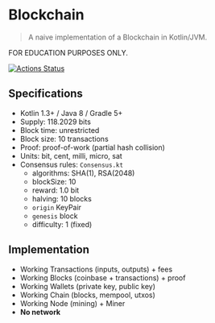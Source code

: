 Blockchain
==========

> A naive implementation of a Blockchain in Kotlin/JVM.

FOR EDUCATION PURPOSES ONLY.

[![Actions Status](https://github.com/shkschneider/kotlin_Blockchain/workflows/Gradle/badge.svg)](https://github.com/shkschneider/kotlin_Blockchain/actions)


Specifications
--------------

- Kotlin 1.3+ / Java 8 / Gradle 5+
- Supply: 118.2029 bits
- Block time: unrestricted
- Block size: 10 transactions
- Proof: proof-of-work (partial hash collision)
- Units: bit, cent, milli, micro, sat
- Consensus rules: `Consensus.kt`
  - algorithms: SHA(1), RSA(2048)
  - blockSize: 10
  - reward: 1.0 bit
  - halving: 10 blocks
  - `origin` KeyPair
  - `genesis` block
  - difficulty: 1 (fixed)

Implementation
--------------

- Working Transactions (inputs, outputs) + fees
- Working Blocks (coinbase + transactions) + proof
- Working Wallets (private key, public key)
- Working Chain (blocks, mempool, utxos)
- Working Node (mining) + Miner
- **No network**
